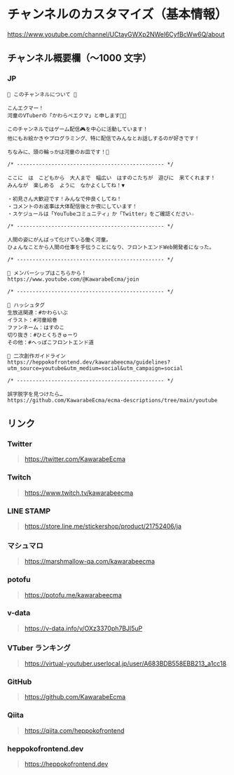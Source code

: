 # チャンネルのカスタマイズ（基本情報）

<https://www.youtube.com/channel/UCtayGWXp2NWel6CyfBcWw6Q/about>

## チャンネル概要欄（〜1000 文字）

### JP

```
🥒 このチャンネルについて 🥒

こんエクマー！
河童のVTuberの「かわらべエクマ」と申します🥒✨

このチャンネルではゲーム配信🎮を中心に活動しています！
他にもお絵かきやプログラミング、特に配信でみんなとお話しするのが好きです！

ちなみに、頭の輪っかは河童のお皿です！👀

/* ----------------------------------------------- */

ここに　は　こどもから　大人まで　幅広い　はすのこたちが　遊びに　来てくれます！
みんなが　楽しめる　ように　なかよくしてね！▼

・初見さん大歓迎です！みんなで仲良くしてね！
・コメントのお返事は大体配信後とか夜にしています！
・スケジュールは「YouTubeコミュニティ」か「Twitter」をご確認ください☆

/* ----------------------------------------------- */

人間の姿にがんばって化けている働く河童。
ひょんなことから人間の仕事を手伝うことになり、フロントエンドWeb開発者になった。

/* ----------------------------------------------- */

🥒 メンバーシップはこちらから！
https://www.youtube.com/@KawarabeEcma/join

/* ----------------------------------------------- */

🥒 ハッシュタグ
生放送関連：#かわらいぶ
イラスト：#河童絵巻
ファンネーム：はすのこ
切り抜き：#ひとくちきゅーり
その他：#へっぽこフロントエンド道

🥒 二次創作ガイドライン
https://heppokofrontend.dev/kawarabeecma/guidelines?utm_source=youtube&utm_medium=social&utm_campaign=social

/* ----------------------------------------------- */

誤字脱字を見つけたら…
https://github.com/KawarabeEcma/ecma-descriptions/tree/main/youtube
```

## リンク

### Twitter

> https://twitter.com/KawarabeEcma

### Twitch

> https://www.twitch.tv/kawarabeecma

### LINE STAMP

> https://store.line.me/stickershop/product/21752406/ja

### マシュマロ

> https://marshmallow-qa.com/kawarabeecma

### potofu

> https://potofu.me/kawarabeecma

### v-data

> https://v-data.info/v/OXz3370ph7BJl5uP

### VTuber ランキング

> https://virtual-youtuber.userlocal.jp/user/A683BDB558EBB213_a1cc18

### GitHub

> https://github.com/KawarabeEcma

### Qiita

> https://qiita.com/heppokofrontend

### heppokofrontend.dev

> https://heppokofrontend.dev
